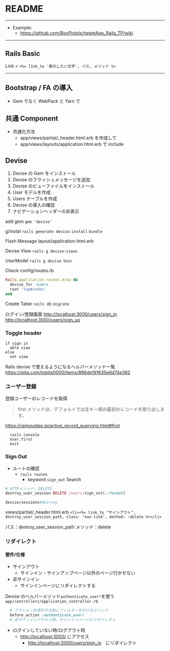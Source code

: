 # README

---

- Example:
  - <https://github.com/BoxPistols/tweetApp_Rails_TP/wiki>

---

## Rails Basic

Link = `<%= link_to '表示したい文字', パス, メソッド %>`

---

## Bootstrap / FA の導入

- Gem でなく WebPack と Yarn で

## 共通 Component

- 共通化方法
  - app/views/partial/\_header.html.erb を作成して
  - app/views/layouts/application.html.erb で include

## Devise

1.  Devise の Gem をインストール
2.  Devise のフラッシュメッセージを追加
3.  Devise のビューファイルをインストール
4.  User モデルを作成
5.  Users テーブルを作成
6.  Devise の導入の確認
7.  ナビゲーションヘッダーの非表示

add gem
`gem 'devise'`

g/instal
`rails generate devise:install`
`bundle`

Flash Message
layout/application.html.erb

Devise View
`rails g devise:views`

UserModel
`rails g devise User`

Check config/routes.rb

```ruby
Rails.application.routes.draw do
  devise_for :users
  root 'top#index'
end
```

Create Table
`rails db:migrate`

ログイン/登録画面
<http://localhost:3000/users/sign_in>
<http://localhost:3000/users/sign_up>

### Toggle header

    if sign in
      able view
    else
      not view

Rails devise で使えるようになるヘルパーメソッド一覧
<https://qiita.com/tobita0000/items/866de191635e6d74e392>

### ユーザー登録

登録ユーザーのレコードを取得

> first メソッドは、デフォルトでは主キー順の最初のレコードを取り出します。

<https://railsguides.jp/active_record_querying.html#first>

      rails console
      User.first
      exit

### Sign Out

- ルートの確認
  - `rails routes`
    - keyword `sign_out` Search

```ruby
# HTTPメソッド: DELETE
destroy_user_session DELETE /users/sign_out(.:format)

devise/sessions#destroy
```

views/partial/\_header.html.erb
`<li><%= link_to "サインアウト", destroy_user_session_path, class: "nav-link", method: :delete %></li>`

パス：destroy_user_session_path
メソッド：delete

### リダイレクト

#### 要件/仕様

- サインアウト
  - サインイン・サインアップページ以外のページ行かせない
- 非サインイン
  - サインインページにリダイレクトする

Devise のヘルパーメソッド`authenticate_user!`を使う
`app/controllers/application_controller.rb`

```ruby
  # アクションを実行する前にフィルターをかけるメソッド
  before_action :authenticate_user!
  # 非サインインアクセス時、サインインページにリダイレクト
```

- ログインしていない時/ログアウト時
  - <http://localhost:3000/> にアクセス
    - <http://localhost:3000/users/sign_in>　にリダイレクト
